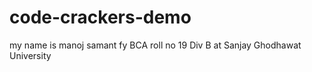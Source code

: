 # code-crackers-demo
my name is manoj samant 
fy BCA 
roll no 19
Div B
at Sanjay Ghodhawat University
